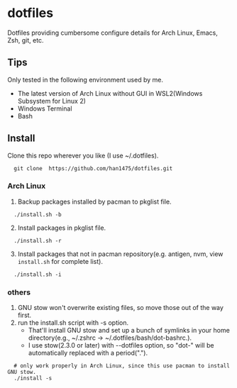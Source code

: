 # dotfiles
Dotfiles providing cumbersome configure details for Arch Linux, Emacs, Zsh, git, etc. 
## Tips
Only tested in the following environment used by me.
- The latest version of Arch Linux without GUI in WSL2(Windows Subsystem for Linux 2)
- Windows Terminal
- Bash
## Install  
Clone this repo wherever you like (I use ~/.dotfiles).
```
  git clone  https://github.com/han1475/dotfiles.git
``` 
### Arch Linux
1. Backup packages installed by pacman to pkglist file.
```
  ./install.sh -b 
```
2. Install packages in pkglist file.
```
  ./install.sh -r
```
3. Install packages that not in pacman repository(e.g. antigen, nvm, view `install.sh` for complete list).
```
  ./install.sh -i
```
### others
1. GNU stow won't overwrite existing files, so move those out of the way first.
2. run the install.sh script with -s option. 
   - That'll install GNU stow and set up a bunch of symlinks in your home directory(e.g., ~/.zshrc → ~/.dotfiles/bash/dot-bashrc.). 
   - I use stow(2.3.0 or later) with --dotfiles option, so "dot-" will be automatically replaced with a period(".").
```
  # only work properly in Arch Linux, since this use pacman to install GNU stow.
  ./install -s
```


